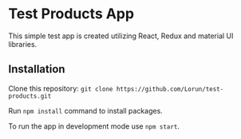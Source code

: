 # Test Products App #

This simple test app is created utilizing React, Redux and material UI libraries.

## Installation ##
Clone this repository:
```git clone https://github.com/Lorun/test-products.git```

Run ```npm install``` command to install packages.

To run the app in development mode use ```npm start```.